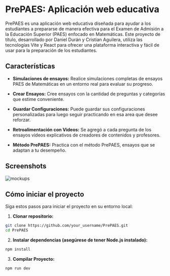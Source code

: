 # PrePAES: Aplicación web educativa



PrePAES es una aplicación web educativa diseñada para ayudar a los estudiantes a prepararse de manera efectiva para el Examen de Admisión a la Educación Superior (PAES) enfocado en Matemáticas. Este proyecto de título, desarrollado por Daniel Durán y Cristian Aguilera, utiliza las tecnologías Vite y React para ofrecer una plataforma interactiva y fácil de usar para la preparación de los estudiantes.

## Características

- **Simulaciones de ensayos:** Realice simulaciones completas de ensayos PAES de Matemáticas en un entorno real para evaluar su progreso.

- **Crear Ensayos:** Cree ensayos con la cantidad de preguntas y categorías que estime conveniente.

- **Guardar Configuraciones:** Puede guardar sus configuraciones personalizadas para luego seguir practicando en esa area que desee reforzar.

- **Retroalimentación con Videos:** Se agregó a cada pregunta de los ensayos videos explicativos de creadores de contenidos y profesores.

- **Método PrePAES:** Practica con el método PrePAES, ensayos que se adaptan a tu desempeño. 

## Screenshots

![mockups](https://github.com/DanielADSan/PrePAES/assets/139416405/b8590562-29aa-4082-b80a-acbdba580e8b)

## Cómo iniciar el proyecto

Siga estos pasos para iniciar el proyecto en su entorno local:

1. **Clonar repositorio:**

```bash
git clone https://github.com/your_username/PrePAES.git
cd PrePAES
```

2. **Instalar dependencias (asegúrese de tener Node.js instalado):**

```bash
npm install
```
3. **Compilar Proyecto:**

```bash
npm run dev
```

